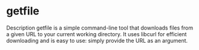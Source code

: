 # getfile
Description getfile is a simple command-line tool that downloads files from a given URL to your current working directory. It uses libcurl for efficient downloading and is easy to use: simply provide the URL as an argument.
